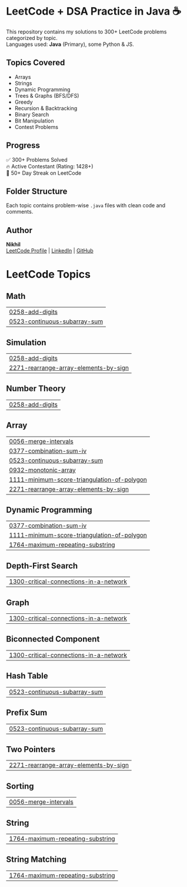 # LeetCode + DSA Practice in Java ☕️

This repository contains my solutions to 300+ LeetCode problems categorized by topic.  
Languages used: **Java** (Primary), some Python & JS.

## Topics Covered
- Arrays
- Strings
- Dynamic Programming
- Trees & Graphs (BFS/DFS)
- Greedy
- Recursion & Backtracking
- Binary Search
- Bit Manipulation
- Contest Problems

## Progress
✅ 300+ Problems Solved  
🔥 Active Contestant (Rating: 1428+)  
📅 50+ Day Streak on LeetCode

## Folder Structure
Each topic contains problem-wise `.java` files with clean code and comments.

## Author
**Nikhil**  
[LeetCode Profile](https://leetcode.com/u/Nikhil_72/) | [LinkedIn](https://linkedin.com/in/nikhil-3652872a2) | [GitHub](https://github.com/Nikhil19904)

<!---LeetCode Topics Start-->
# LeetCode Topics
## Math
|  |
| ------- |
| [0258-add-digits](https://github.com/Nikhil19904/DSA-LeetCode-Java/tree/master/0258-add-digits) |
| [0523-continuous-subarray-sum](https://github.com/Nikhil19904/DSA-LeetCode-Java/tree/master/0523-continuous-subarray-sum) |
## Simulation
|  |
| ------- |
| [0258-add-digits](https://github.com/Nikhil19904/DSA-LeetCode-Java/tree/master/0258-add-digits) |
| [2271-rearrange-array-elements-by-sign](https://github.com/Nikhil19904/DSA-LeetCode-Java/tree/master/2271-rearrange-array-elements-by-sign) |
## Number Theory
|  |
| ------- |
| [0258-add-digits](https://github.com/Nikhil19904/DSA-LeetCode-Java/tree/master/0258-add-digits) |
## Array
|  |
| ------- |
| [0056-merge-intervals](https://github.com/Nikhil19904/DSA-LeetCode-Java/tree/master/0056-merge-intervals) |
| [0377-combination-sum-iv](https://github.com/Nikhil19904/DSA-LeetCode-Java/tree/master/0377-combination-sum-iv) |
| [0523-continuous-subarray-sum](https://github.com/Nikhil19904/DSA-LeetCode-Java/tree/master/0523-continuous-subarray-sum) |
| [0932-monotonic-array](https://github.com/Nikhil19904/DSA-LeetCode-Java/tree/master/0932-monotonic-array) |
| [1111-minimum-score-triangulation-of-polygon](https://github.com/Nikhil19904/DSA-LeetCode-Java/tree/master/1111-minimum-score-triangulation-of-polygon) |
| [2271-rearrange-array-elements-by-sign](https://github.com/Nikhil19904/DSA-LeetCode-Java/tree/master/2271-rearrange-array-elements-by-sign) |
## Dynamic Programming
|  |
| ------- |
| [0377-combination-sum-iv](https://github.com/Nikhil19904/DSA-LeetCode-Java/tree/master/0377-combination-sum-iv) |
| [1111-minimum-score-triangulation-of-polygon](https://github.com/Nikhil19904/DSA-LeetCode-Java/tree/master/1111-minimum-score-triangulation-of-polygon) |
| [1764-maximum-repeating-substring](https://github.com/Nikhil19904/DSA-LeetCode-Java/tree/master/1764-maximum-repeating-substring) |
## Depth-First Search
|  |
| ------- |
| [1300-critical-connections-in-a-network](https://github.com/Nikhil19904/DSA-LeetCode-Java/tree/master/1300-critical-connections-in-a-network) |
## Graph
|  |
| ------- |
| [1300-critical-connections-in-a-network](https://github.com/Nikhil19904/DSA-LeetCode-Java/tree/master/1300-critical-connections-in-a-network) |
## Biconnected Component
|  |
| ------- |
| [1300-critical-connections-in-a-network](https://github.com/Nikhil19904/DSA-LeetCode-Java/tree/master/1300-critical-connections-in-a-network) |
## Hash Table
|  |
| ------- |
| [0523-continuous-subarray-sum](https://github.com/Nikhil19904/DSA-LeetCode-Java/tree/master/0523-continuous-subarray-sum) |
## Prefix Sum
|  |
| ------- |
| [0523-continuous-subarray-sum](https://github.com/Nikhil19904/DSA-LeetCode-Java/tree/master/0523-continuous-subarray-sum) |
## Two Pointers
|  |
| ------- |
| [2271-rearrange-array-elements-by-sign](https://github.com/Nikhil19904/DSA-LeetCode-Java/tree/master/2271-rearrange-array-elements-by-sign) |
## Sorting
|  |
| ------- |
| [0056-merge-intervals](https://github.com/Nikhil19904/DSA-LeetCode-Java/tree/master/0056-merge-intervals) |
## String
|  |
| ------- |
| [1764-maximum-repeating-substring](https://github.com/Nikhil19904/DSA-LeetCode-Java/tree/master/1764-maximum-repeating-substring) |
## String Matching
|  |
| ------- |
| [1764-maximum-repeating-substring](https://github.com/Nikhil19904/DSA-LeetCode-Java/tree/master/1764-maximum-repeating-substring) |
<!---LeetCode Topics End-->